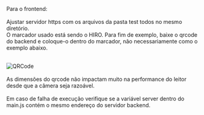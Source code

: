 Para o frontend: <br> <br>
Ajustar servidor https com os arquivos da pasta test todos no mesmo diretório. <br>
O marcador usado está sendo o HIRO. Para fim de exemplo, baixe o qrcode do backend e coloque-o dentro do marcador, não necessariamente como o exemplo abaixo. <br> <br>


![QRCode](https://github.com/emc-ufg/cerise-ar-prototype1/assets/78445685/3a938f44-8179-4f18-8447-9794af5da0fd)
<br> <br>
As dimensões do qrcode não impactam muito na performance do leitor desde que a câmera seja razoável. <br> <br>
Em caso de falha de execução verifique se a variável server dentro do main.js contém o mesmo endereço do servidor backend.
